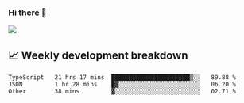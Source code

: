 ### Hi there 👋
<img align="center" src="https://github-readme-stats.vercel.app/api?username=Tumao727&show_icons=true&hide_title=true&theme=dracula" />


## 📈 Weekly development breakdown
<!--START_SECTION:waka-->

```text
TypeScript   21 hrs 17 mins  ██████████████████████▒░░   89.88 %
JSON         1 hr 28 mins    █▓░░░░░░░░░░░░░░░░░░░░░░░   06.20 %
Other        38 mins         ▓░░░░░░░░░░░░░░░░░░░░░░░░   02.71 %
```

<!--END_SECTION:waka-->